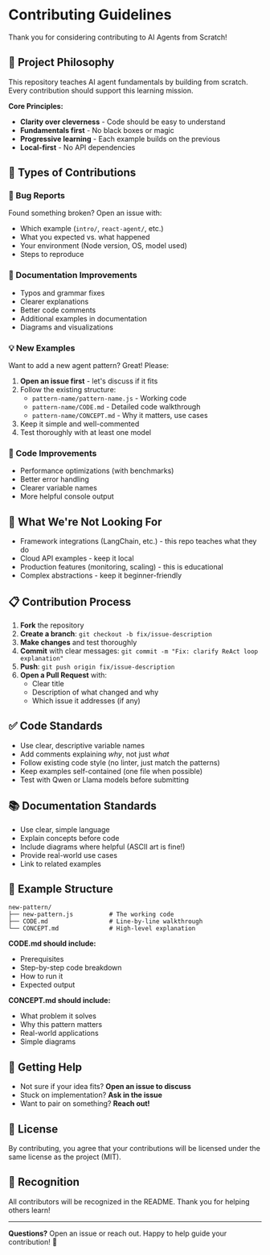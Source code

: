 # Contributing Guidelines

Thank you for considering contributing to AI Agents from Scratch!

## 🎯 Project Philosophy

This repository teaches AI agent fundamentals by building from scratch. Every contribution should support this learning mission.

**Core Principles:**
- **Clarity over cleverness** - Code should be easy to understand
- **Fundamentals first** - No black boxes or magic
- **Progressive learning** - Each example builds on the previous
- **Local-first** - No API dependencies

## 🤝 Types of Contributions

### 🐛 Bug Reports
Found something broken? Open an issue with:
- Which example (`intro/`, `react-agent/`, etc.)
- What you expected vs. what happened
- Your environment (Node version, OS, model used)
- Steps to reproduce

### 📝 Documentation Improvements
- Typos and grammar fixes
- Clearer explanations
- Better code comments
- Additional examples in documentation
- Diagrams and visualizations

### 💡 New Examples
Want to add a new agent pattern? Great! Please:
1. **Open an issue first** - let's discuss if it fits
2. Follow the existing structure:
    - `pattern-name/pattern-name.js` - Working code
    - `pattern-name/CODE.md` - Detailed code walkthrough
    - `pattern-name/CONCEPT.md` - Why it matters, use cases
3. Keep it simple and well-commented
4. Test thoroughly with at least one model

### 🔧 Code Improvements
- Performance optimizations (with benchmarks)
- Better error handling
- Clearer variable names
- More helpful console output

## 🚫 What We're Not Looking For

- Framework integrations (LangChain, etc.) - this repo teaches what they do
- Cloud API examples - keep it local
- Production features (monitoring, scaling) - this is educational
- Complex abstractions - keep it beginner-friendly

## 📋 Contribution Process

1. **Fork** the repository
2. **Create a branch**: `git checkout -b fix/issue-description`
3. **Make changes** and test thoroughly
4. **Commit** with clear messages: `git commit -m "Fix: clarify ReAct loop explanation"`
5. **Push**: `git push origin fix/issue-description`
6. **Open a Pull Request** with:
    - Clear title
    - Description of what changed and why
    - Which issue it addresses (if any)

## ✅ Code Standards

- Use clear, descriptive variable names
- Add comments explaining *why*, not just *what*
- Follow existing code style (no linter, just match the patterns)
- Keep examples self-contained (one file when possible)
- Test with Qwen or Llama models before submitting

## 📚 Documentation Standards

- Use clear, simple language
- Explain concepts before code
- Include diagrams where helpful (ASCII art is fine!)
- Provide real-world use cases
- Link to related examples

## 🎨 Example Structure
```
new-pattern/
├── new-pattern.js          # The working code
├── CODE.md                 # Line-by-line walkthrough
└── CONCEPT.md              # High-level explanation
```

**CODE.md should include:**
- Prerequisites
- Step-by-step code breakdown
- How to run it
- Expected output

**CONCEPT.md should include:**
- What problem it solves
- Why this pattern matters
- Real-world applications
- Simple diagrams

## 💬 Getting Help

- Not sure if your idea fits? **Open an issue to discuss**
- Stuck on implementation? **Ask in the issue**
- Want to pair on something? **Reach out!**

## 📜 License

By contributing, you agree that your contributions will be licensed under the same license as the project (MIT).

## 🙏 Recognition

All contributors will be recognized in the README. Thank you for helping others learn!

---

**Questions?** Open an issue or reach out. Happy to help guide your contribution! 🚀